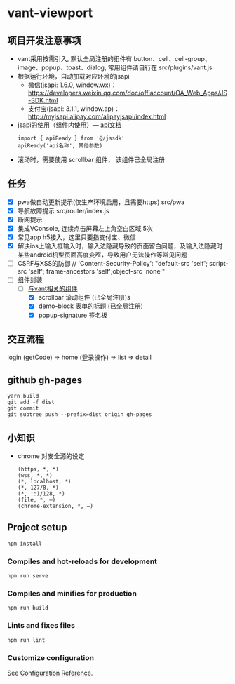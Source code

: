 # vant-viewport

## 项目开发注意事项
  - vant采用按需引入, 默认全局注册的组件有 button、cell、cell-group、image、popup、toast、dialog, 常用组件请自行在 src/plugins/vant.js
  - 根据运行环境，自动加载对应环境的jsapi
    - 微信(jsapi: 1.6.0, window.wx)：https://developers.weixin.qq.com/doc/offiaccount/OA_Web_Apps/JS-SDK.html
    - 支付宝(jsapi: 3.1.1, window.ap)：http://myjsapi.alipay.com/alipayjsapi/index.html
  - jsapi的使用（组件内使用）— [api文档](src/jssdk/script)
      ```
      import { apiReady } from '@/jssdk'
      apiReady('api名称', 其他参数)
      ```
  - 滚动时，需要使用 scrollbar 组件， 该组件已全局注册

## 任务
  - [x] pwa做自动更新提示(仅生产环境启用，且需要https) src/pwa
  - [x] 导航故障提示 src/router/index.js
  - [x] 断网提示
  - [x] 集成VConsole, 连续点击屏幕左上角空白区域 5次
  - [x] 常见app h5接入，这里只要指支付宝、微信
  - [x] 解决ios上输入框输入时，输入法隐藏导致的页面留白问题，及输入法隐藏时某些android机型页面高度变窄，导致用户无法操作等常见问题
  - [ ] CSRF与XSS的防御 // 'Content-Security-Policy': "default-src 'self'; script-src 'self'; frame-ancestors 'self';object-src 'none'"
  - [ ] 组件封装
    - [ ] [与vant相关的组件](src/plugins/vant-plus/)
      - [x] scrollbar 滚动组件 (已全局注册)s
      - [x] demo-block 表单的标题 (已全局注册)
      - [x] popup-signature 签名板

## 交互流程
  login (getCode) => home (登录操作) => list => detail

## github gh-pages
  ```
  yarn build
  git add -f dist
  git commit
  git subtree push --prefix=dist origin gh-pages
  ```

## 小知识
  - chrome 对安全源的设定
    ```
    (https, *, *)
    (wss, *, *)
    (*, localhost, *)
    (*, 127/8, *)
    (*, ::1/128, *)
    (file, *, —)
    (chrome-extension, *, —)
    ```

## Project setup
```
npm install
```

### Compiles and hot-reloads for development
```
npm run serve
```

### Compiles and minifies for production
```
npm run build
```

### Lints and fixes files
```
npm run lint
```

### Customize configuration
See [Configuration Reference](https://cli.vuejs.org/config/).
